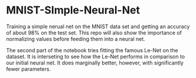 # MNIST-SImple-Neural-Net

Training a simple nerual net on the MNIST data set and getting an accuracy of about 98% on the test set. This repo will also show the importance of normalizing values before feeding them  into a neural net. 

The second part of the notebook tries fitting the famous Le-Net on the dataset. It is interseting to see how the Le-Net performs in comparison to our initial neural net. It does marginally better, however, with significantly fewer parameters. 
